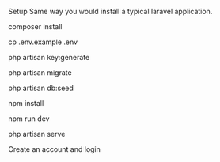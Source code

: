 Setup
Same way you would install a typical laravel application.

composer install

cp .env.example .env

php artisan key:generate

php artisan migrate

php artisan db:seed

npm install

npm run dev

php artisan serve

Create an account and login
